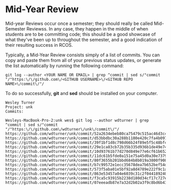 # Mid-Year Review

Mid-year Reviews occur once a semester; they should really be called Mid-Semester Reviewss.  In any case, they happen in the middle of when students are to be committing code; this should be a good showcase of what they've been up to throughout the semester, and a good indication of their resulting success in RCOS.

Typically, a Mid-Year Review consists simply of a list of commits.  You can copy and paste them from all of your previous status updates, or generate the list automatically by running the following command:

``git log --author <YOUR NAME OR EMAIL> | grep ^commit | sed s/"commit "/"https:\/\/github.com\/<GITHUB USERNAME>\/<GITHUB REPO NAME>\/commit\/"/``

To do so successfully, **git** and **sed** should be installed on your computer.

	Wesley Turner
	Project: unk
	Commits:

	Wesleys-MacBook-Pro-2:unk wes$ git log --author wdturner | grep ^commit | sed s/"commit "/"https:\/\/github.com\/wdturner\/unk\/commit\/"/
	https://github.com/wdturner/unk/commit/52a2634ebeb80ca75479c515ac46d3c4b4dac67d
	https://github.com/wdturner/unk/commit/d53bbdbc30a288b1180e420c7fa4b0977d119df7
	https://github.com/wdturner/unk/commit/39f1bf1d8c798d66b24f89e5f5c48bfcb9285854
	https://github.com/wdturner/unk/commit/29e1ca83cb72b35b335d936b1de49e749f56b967
	https://github.com/wdturner/unk/commit/10d93761b77d270d849e77e6cf61b652536d1bed
	https://github.com/wdturner/unk/commit/11dc61b5fde0a151e75a45d0a30e7379afcb1530
	https://github.com/wdturner/unk/commit/80f3655b201bbd684b8b019a3800f9080c0d858b
	https://github.com/wdturner/unk/commit/b7c99572e1ecc35678dea7b652bef54d38efee9a
	https://github.com/wdturner/unk/commit/573f5aba01e5bf92a8d4789e222f9c1a37dd9c39
	https://github.com/wdturner/unk/commit/863e53457a04e6039c31c2f04418924010e2cf60
	https://github.com/wdturner/unk/commit/f3ca5c93915b2238d180d34cf17c727e461399e0
	https://github.com/wdturner/unk/commit/07eeeadb87e7a32d2b02a3f9c8bd6b434ce77c70
